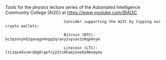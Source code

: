 Tools for the physics lecture series of the Automated Intelligence Community College (AI2C) at https://www.youtube.com/@AI2C

                              Consider supporting the AI2C by tipping our crypto wallets:

                              Bitcoin (BTC): bc1qsnvyh62qavqgn4xgq2qravy2uysav3z0qp4nym

                              Litecoin (LTC): ltc1qx4dsvmrddg6rgefcy22ts0hamjene8a9mvmyma
